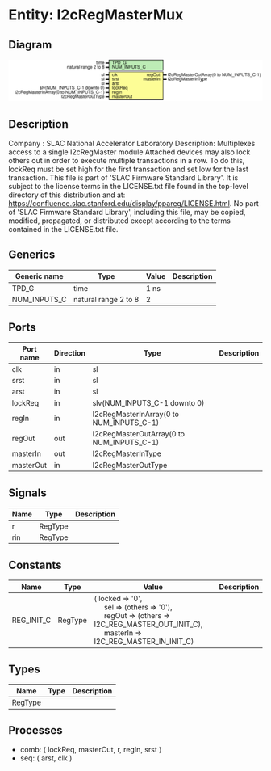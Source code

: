 # Entity: I2cRegMasterMux

## Diagram

![Diagram](I2cRegMasterMux.svg "Diagram")
## Description

Company    : SLAC National Accelerator Laboratory
Description: Multiplexes access to a single I2cRegMaster module
Attached devices may also lock others out in order to execute multiple
transactions in a row. To do this, lockReq must be set high for the first
transaction and set low for the last transaction.
This file is part of 'SLAC Firmware Standard Library'.
It is subject to the license terms in the LICENSE.txt file found in the
top-level directory of this distribution and at:
   https://confluence.slac.stanford.edu/display/ppareg/LICENSE.html.
No part of 'SLAC Firmware Standard Library', including this file,
may be copied, modified, propagated, or distributed except according to
the terms contained in the LICENSE.txt file.
## Generics

| Generic name | Type                 | Value | Description |
| ------------ | -------------------- | ----- | ----------- |
| TPD_G        | time                 | 1 ns  |             |
| NUM_INPUTS_C | natural range 2 to 8 | 2     |             |
## Ports

| Port name | Direction | Type                                      | Description |
| --------- | --------- | ----------------------------------------- | ----------- |
| clk       | in        | sl                                        |             |
| srst      | in        | sl                                        |             |
| arst      | in        | sl                                        |             |
| lockReq   | in        | slv(NUM_INPUTS_C-1 downto 0)              |             |
| regIn     | in        | I2cRegMasterInArray(0 to NUM_INPUTS_C-1)  |             |
| regOut    | out       | I2cRegMasterOutArray(0 to NUM_INPUTS_C-1) |             |
| masterIn  | out       | I2cRegMasterInType                        |             |
| masterOut | in        | I2cRegMasterOutType                       |             |
## Signals

| Name | Type    | Description |
| ---- | ------- | ----------- |
| r    | RegType |             |
| rin  | RegType |             |
## Constants

| Name       | Type    | Value                                                                                                                                                                                                                                                                         | Description |
| ---------- | ------- | ----------------------------------------------------------------------------------------------------------------------------------------------------------------------------------------------------------------------------------------------------------------------------- | ----------- |
| REG_INIT_C | RegType |  (       locked   => '0',<br><span style="padding-left:20px">       sel      => (others => '0'),<br><span style="padding-left:20px">       regOut   => (others => I2C_REG_MASTER_OUT_INIT_C),<br><span style="padding-left:20px">       masterIn => I2C_REG_MASTER_IN_INIT_C) |             |
## Types

| Name    | Type | Description |
| ------- | ---- | ----------- |
| RegType |      |             |
## Processes
- comb: ( lockReq, masterOut, r, regIn, srst )
- seq: ( arst, clk )
